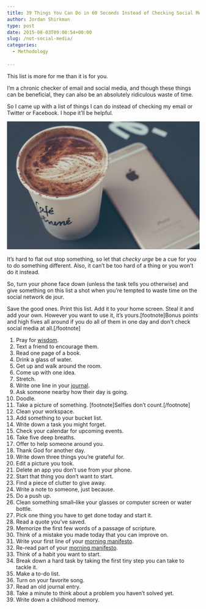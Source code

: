 ```yaml
---
title: 39 Things You Can Do in 60 Seconds Instead of Checking Social Media
author: Jordan Shirkman
type: post
date: 2015-08-03T09:00:54+00:00
slug: /not-social-media/
categories:
  - Methodology

---
```

This list is more for me than it is for you.

I’m a chronic checker of email and social media, and though these things can be beneficial, they can also be an absolutely ridiculous waste of time.

So I came up with a list of things I can do instead of checking my email or Twitter or Facebook. I hope it’ll be helpful.

![Image](/static/images/34ACZSYTOF.jpeg) 

It’s hard to flat out stop something, so let that _checky urge_ be a cue for you to do something different. Also, it can’t be too hard of a thing or you won’t do it instead.

So, turn your phone face&nbsp;down (unless the task tells you otherwise) and give something on this list a shot when you’re tempted to waste time on the social network de jour.

Save the good ones. Print this list. Add it to your home screen. Steal it and add your own. However you want to use it, it’s yours.[footnote]Bonus points and high fives all around if you do all of them in one day and don't check social media at all.[/footnote]

  1. Pray for [wisdom](http://bib.ly/Jm1.5.ESV).
  2. Text a friend to encourage them.
  3. Read one page of a book.
  4. Drink a glass of water.
  5. Get up and walk around the room.
  6. Come up with one idea.
  7. Stretch.
  8. Write one line in your [journal](https://jshirk.com/blog/journaling/).
  9. Ask someone nearby how their day is going.
 10. Doodle.
 11. Take a picture of something. [footnote]Selfies don’t count.[/footnote]
 12. Clean your workspace.
 13. Add something to your bucket list.
 14. Write down a task you might forget.
 15. Check your calendar for upcoming events.
 16. Take five&nbsp;deep breaths.
 17. Offer to help someone around you.
 18. Thank God for another day.
 19. Write down three&nbsp;things you’re grateful for.
 20. Edit a picture you took.
 21. Delete an app you don’t use from your phone.
 22. Start that thing you don’t want to start.
 23. Find a piece of clutter to give away.
 24. Write a note to someone, just because.
 25. Do a push up.
 26. Clean something small–like your glasses or computer screen or water bottle.
 27. Pick one thing you have to get done today and start it.
 28. Read a quote you’ve saved.
 29. Memorize the first few words of a passage of scripture.
 30. Think of a mistake you made today that you can improve on.
 31. Write your first line of your [morning manifesto](https://jshirk.com/blog/create-your-manifesto/).
 32. Re-read part of your [morning manifesto](https://jshirk.com/blog/morning-manifesto/).
 33. Think of a habit you want to start.
 34. Break down a hard task by taking the first tiny step you can take to tackle it.
 35. Make a to-do list.
 36. Turn on your favorite song.
 37. Read an old journal entry.
 38. Take a minute to think about a problem you haven’t solved yet.
 39. Write down a childhood memory.
